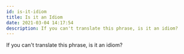 ```yaml
---
id: is-it-idiom
title: Is it an Idiom
date: 2021-03-04 14:17:54
description: If you can't translate this phrase, is it an idiom?
---
```


If you can't translate this phrase, is it an idiom?
